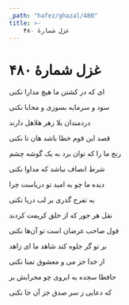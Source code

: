 ```yaml
---
_path: "hafez/ghazal/480"
title: >-
    غزل شمارهٔ ۴۸۰
---
```

# غزل شمارهٔ ۴۸۰

<div class="b" id="bn1"><div class="m1"><p>ای که در کشتن ما هیچ مدارا نکنی</p></div>
<div class="m2"><p>سود و سرمایه بسوزی و محابا نکنی</p></div></div>
<div class="b" id="bn2"><div class="m1"><p>دردمندان بلا زهر هلاهل دارند</p></div>
<div class="m2"><p>قصد این قوم خطا باشد هان تا نکنی</p></div></div>
<div class="b" id="bn3"><div class="m1"><p>رنج ما را که توان برد به یک گوشه چشم</p></div>
<div class="m2"><p>شرط انصاف نباشد که مداوا نکنی</p></div></div>
<div class="b" id="bn4"><div class="m1"><p>دیده ما چو به امید تو دریاست چرا</p></div>
<div class="m2"><p>به تفرج گذری بر لب دریا نکنی</p></div></div>
<div class="b" id="bn5"><div class="m1"><p>نقل هر جور که از خلق کریمت کردند</p></div>
<div class="m2"><p>قول صاحب غرضان است تو آن‌ها نکنی</p></div></div>
<div class="b" id="bn6"><div class="m1"><p>بر تو گر جلوه کند شاهد ما ای زاهد</p></div>
<div class="m2"><p>از خدا جز می و معشوق تمنا نکنی</p></div></div>
<div class="b" id="bn7"><div class="m1"><p>حافظا سجده به ابروی چو محرابش بر</p></div>
<div class="m2"><p>که دعایی ز سر صدق جز آن جا نکنی</p></div></div>
